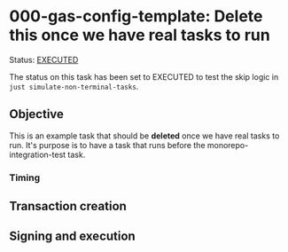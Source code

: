 # 000-gas-config-template: Delete this once we have real tasks to run

Status: [EXECUTED]()

The status on this task has been set to EXECUTED to test the skip logic in `just simulate-non-terminal-tasks`.

## Objective

This is an example task that should be **deleted** once we have real tasks to run. It's purpose is to have a task that runs before the monorepo-integration-test task.

### Timing

## Transaction creation

## Signing and execution



